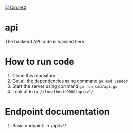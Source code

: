[![CircleCI](https://circleci.com/gh/RIDEONSTYLEAPP/api.svg?style=shield&circle-token=f1893fbe56b3166e9956aad932e8c13080685501)](https://circleci.com/gh/RIDEONSTYLEAPP/api)

# api
The backend API code is handled here. 

# How to run code
1. Clone this repository
2. Get all the dependencies using command `go mod vendor`
3. Start the server using command `go run cmd/api.go`
4. Look at `http://localhost:9000/api/v1/`

# Endpoint documentation
1. Basic endpoint: -> /api/v1/
